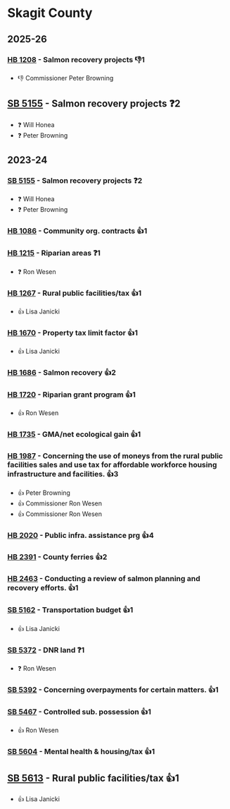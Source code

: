 # Skagit County
## 2025-26

### [HB 1208](/bill/2025-26/hb/1208/) - Salmon recovery projects  👎1 
* 👎 Commissioner Peter Browning

## [SB 5155](/bill/2025-26/sb/5155/) - Salmon recovery projects   ❓2
* ❓ Will Honea
* ❓ Peter Browning

## 2023-24

### [SB 5155](/bill/2023-24/sb/5155/) - Salmon recovery projects   ❓2
* ❓ Will Honea
* ❓ Peter Browning

### [HB 1086](/bill/2023-24/hb/1086/) - Community org. contracts 👍1  

### [HB 1215](/bill/2023-24/hb/1215/) - Riparian areas   ❓1
* ❓ Ron Wesen

### [HB 1267](/bill/2023-24/hb/1267/) - Rural public facilities/tax 👍1  
* 👍 Lisa Janicki

### [HB 1670](/bill/2023-24/hb/1670/) - Property tax limit factor 👍1  
* 👍 Lisa Janicki

### [HB 1686](/bill/2023-24/hb/1686/) - Salmon recovery 👍2  

### [HB 1720](/bill/2023-24/hb/1720/) - Riparian grant program 👍1  
* 👍 Ron Wesen

### [HB 1735](/bill/2023-24/hb/1735/) - GMA/net ecological gain 👍1  

### [HB 1987](/bill/2023-24/hb/1987/) - Concerning the use of moneys from the rural public facilities sales and use tax for affordable workforce housing infrastructure and facilities. 👍3  
* 👍 Peter Browning
* 👍 Commissioner Ron Wesen
* 👍 Commissioner Ron Wesen

### [HB 2020](/bill/2023-24/hb/2020/) - Public infra. assistance prg 👍4  

### [HB 2391](/bill/2023-24/hb/2391/) - County ferries 👍2  

### [HB 2463](/bill/2023-24/hb/2463/) - Conducting a review of salmon planning and recovery efforts. 👍1  

### [SB 5162](/bill/2023-24/sb/5162/) - Transportation budget 👍1  
* 👍 Lisa Janicki

### [SB 5372](/bill/2023-24/sb/5372/) - DNR land   ❓1
* ❓ Ron Wesen

### [SB 5392](/bill/2023-24/sb/5392/) - Concerning overpayments for certain matters. 👍1  

### [SB 5467](/bill/2023-24/sb/5467/) - Controlled sub. possession 👍1  
* 👍 Ron Wesen

### [SB 5604](/bill/2023-24/sb/5604/) - Mental health & housing/tax 👍1  

## [SB 5613](/bill/2023-24/sb/5613/) - Rural public facilities/tax 👍1  
* 👍 Lisa Janicki
